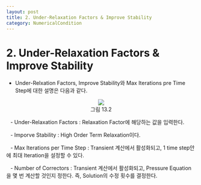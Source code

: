 ```yaml
---
layout: post
title: 2. Under-Relaxation Factors & Improve Stability
category: NumericalCondition
---
```


# 2. Under-Relaxation Factors & Improve Stability

* Under-Relxation Factors, Improve Stability와 Max Iterations pre Time Step에 대한 설명은 다음과 같다. <br>

<p align='Center'>
    <img src="https:nextfoam.co.kr/baramManual/userguide/13.2.png"><br>
    그림 13.2
</p>

&ensp; - Under-Relaxation Factors : Relaxation Factor에 해당하는 값을 입력한다.<br>

&ensp; - Imporve Stability : High Order Term Relaxation이다.<br>

&ensp; - Max Iterations per Time Step : Transient 계산에서 활성화되고, 1 time step안에 최대 Iteration을 설정할 수 있다.<br>

&ensp; - Number of Correctors : Transient 계산에서 활성화되고, Pressure Equation을 몇 번 계산할 것인지 정한다. 즉, Solution의 수정 횟수를 결정한다.<br>